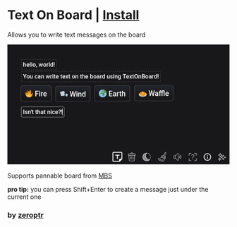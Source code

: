 # Text On Board | [Install](index.js?raw=1)

Allows you to write text messages on the board

![Thumbnail](thumbnail.png)

Supports pannable board from [MBS](../MBS)

**pro tip:** you can press Shift+Enter to create a message just under the current one

### by [zeroptr](https://github.com/zptr1)
